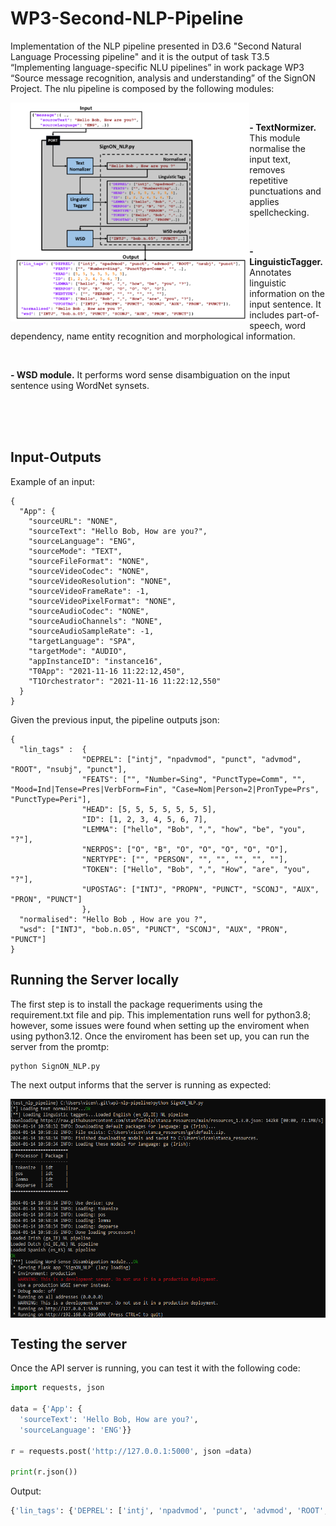 # WP3-Second-NLP-Pipeline

Implementation of the NLP pipeline presented in D3.6 "Second Natural Language Processing pipeline" and it is the output of task T3.5 “Implementing language-specific NLU pipelines” in work package WP3 “Source message recognition, analysis and understanding” of the SignON Project. The nlu pipeline is composed by the following modules:
<br>

<img align="left" height="350" src="img/block_diagram.png">

<br>

**- TextNormizer.** This module normalise the input text, removes repetitive punctuations and applies spellchecking.

<br>

**- LinguisticTagger.** Annotates linguistic information on the input sentence. It includes part-of-speech, word dependency, name entity recognition and morphological information.

<br>

**- WSD module.** It performs word sense disambiguation on the input sentence using WordNet synsets. 

<br><br><br>

## Input-Outputs


Example of an input:
```
{
  "App": {
    "sourceURL": "NONE",
    "sourceText": "Hello Bob, How are you?",
    "sourceLanguage": "ENG",
    "sourceMode": "TEXT",
    "sourceFileFormat": "NONE",
    "sourceVideoCodec": "NONE",
    "sourceVideoResolution": "NONE",
    "sourceVideoFrameRate": -1,
    "sourceVideoPixelFormat": "NONE",
    "sourceAudioCodec": "NONE",
    "sourceAudioChannels": "NONE",
    "sourceAudioSampleRate": -1,
    "targetLanguage": "SPA",
    "targetMode": "AUDIO",
    "appInstanceID": "instance16",
    "T0App": "2021-11-16 11:22:12,450",
    "T1Orchestrator": "2021-11-16 11:22:12,550"
  }
}
```

Given the previous input, the pipeline outputs json:
```
{
  "lin_tags" :  {
                "DEPREL": ["intj", "npadvmod", "punct", "advmod", "ROOT", "nsubj", "punct"],
                "FEATS": ["", "Number=Sing", "PunctType=Comm", "", "Mood=Ind|Tense=Pres|VerbForm=Fin", "Case=Nom|Person=2|PronType=Prs", "PunctType=Peri"],
                "HEAD": [5, 5, 5, 5, 5, 5, 5],
                "ID": [1, 2, 3, 4, 5, 6, 7],
                "LEMMA": ["hello", "Bob", ",", "how", "be", "you", "?"],
                "NERPOS": ["O", "B", "O", "O", "O", "O", "O"],
                "NERTYPE": ["", "PERSON", "", "", "", "", ""],
                "TOKEN": ["Hello", "Bob", ",", "How", "are", "you", "?"],
                "UPOSTAG": ["INTJ", "PROPN", "PUNCT", "SCONJ", "AUX", "PRON", "PUNCT"]
                },
  "normalised": "Hello Bob , How are you ?",
  "wsd": ["INTJ", "bob.n.05", "PUNCT", "SCONJ", "AUX", "PRON", "PUNCT"]
}
```

## Running the Server locally

The first step is to install the package requeriments using the requirement.txt file and pip. This implementation runs well for python3.8; however, some issues were found when setting up the enviroment when using python3.12. Once the enviroment has been set up, you can run the server from the promtp:


```bash
python SignON_NLP.py
```

The next output informs that the server is running as expected:

<img align="center" height="350" src="img/run.png">


## Testing the server
Once the API server is running, you can test it with the following code:

```python
import requests, json

data = {'App': {
  'sourceText': 'Hello Bob, How are you?',
  'sourceLanguage': 'ENG'}}

r = requests.post('http://127.0.0.1:5000', json =data)

print(r.json())
```
Output:

```python
{'lin_tags': {'DEPREL': ['intj', 'npadvmod', 'punct', 'advmod', 'ROOT', 'nsubj', 'punct'], 'FEATS': ['', 'Number=Sing', 'PunctType=Comm', '', 'Mood=Ind|Tense=Pres|VerbForm=Fin', 'Case=Nom|Person=2|PronType=Prs', 'PunctType=Peri'], 'HEAD': [5, 5, 5, 5, 5, 5, 5], 'ID': [1, 2, 3, 4, 5, 6, 7], 'LEMMA': ['hello', 'Bob', ',', 'how', 'be', 'you', '?'], 'NERPOS': ['O', 'B', 'O', 'O', 'O', 'O', 'O'], 'NERTYPE': ['', 'PERSON', '', '', '', '', ''], 'TOKEN': ['Hello', 'Bob', ',', 'How', 'are', 'you', '?'], 'UPOSTAG': ['INTJ', 'PROPN', 'PUNCT', 'SCONJ', 'AUX', 'PRON', 'PUNCT']}, 'normalised': 'Hello Bob , How are you ?', 'wsd': ['INTJ', 'bob.n.05', 'PUNCT', 'SCONJ', 'AUX', 'PRON', 'PUNCT']}
```
